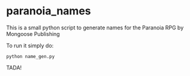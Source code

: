 # paranoia_names
This is a small python script to generate names for the Paranoia RPG by Mongoose Publishing

To run it simply do:

	python name_gen.py

TADA!

